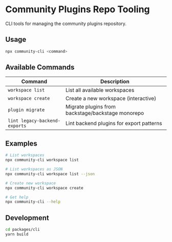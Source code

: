 # Community Plugins Repo Tooling

CLI tools for managing the community plugins repository.

## Usage

```bash
npx community-cli <command>
```

## Available Commands

| Command                       | Description                                       |
| ----------------------------- | ------------------------------------------------- |
| `workspace list`              | List all available workspaces                     |
| `workspace create`            | Create a new workspace (interactive)              |
| `plugin migrate`              | Migrate plugins from backstage/backstage monorepo |
| `lint legacy-backend-exports` | Lint backend plugins for export patterns          |

## Examples

```bash
# List workspaces
npx community-cli workspace list

# List workspaces as JSON
npx community-cli workspace list --json

# Create new workspace
npx community-cli workspace create

# Get help
npx community-cli --help
```

## Development

```bash
cd packages/cli
yarn build
```
